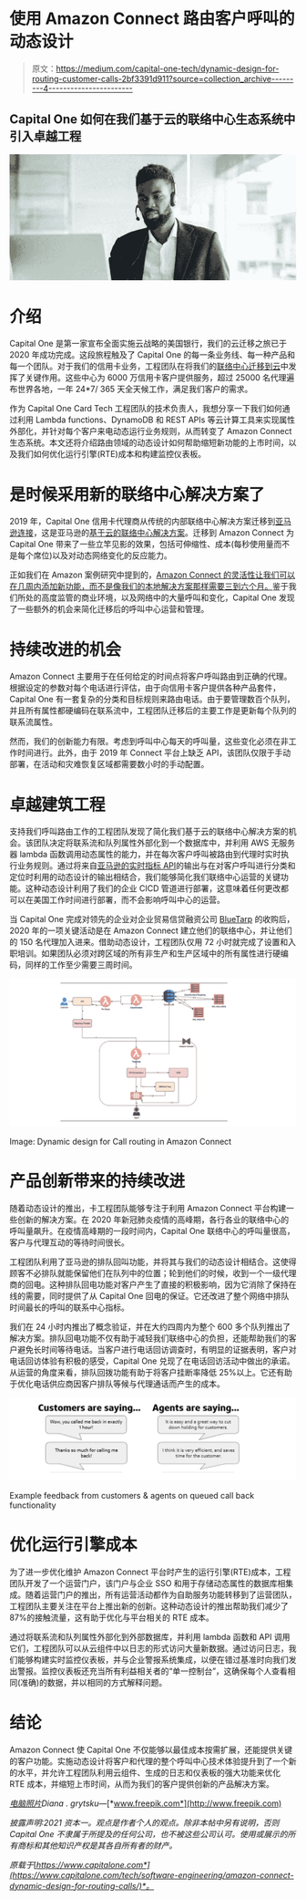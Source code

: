 # 使用 Amazon Connect 路由客户呼叫的动态设计

> 原文：<https://medium.com/capital-one-tech/dynamic-design-for-routing-customer-calls-2bf3391d911?source=collection_archive---------4----------------------->

## Capital One 如何在我们基于云的联络中心生态系统中引入卓越工程

![](img/127907f77ea525bd479c5c0ab8127d34.png)

# 介绍

Capital One 是第一家宣布全面实施云战略的美国银行，我们的云迁移之旅已于 2020 年成功完成。这段旅程触及了 Capital One 的每一条业务线、每一种产品和每一个团队。对于我们的信用卡业务，工程团队在将我们的[联络中心迁移到云](https://aws.amazon.com/what-is-a-contact-center/)中发挥了关键作用。这些中心为 6000 万信用卡客户提供服务，超过 25000 名代理遍布世界各地，一年 24*7/ 365 天全天候工作，满足我们客户的需求。

作为 Capital One Card Tech 工程团队的技术负责人，我想分享一下我们如何通过利用 Lambda functions、DynamoDB 和 REST APIs 等云计算工具来实现属性外部化，并针对每个客户来电动态运行业务规则，从而转变了 Amazon Connect 生态系统。本文还将介绍路由领域的动态设计如何帮助缩短新功能的上市时间，以及我们如何优化运行引擎(RTE)成本和构建监控仪表板。

# 是时候采用新的联络中心解决方案了

2019 年，Capital One 信用卡代理商从传统的内部联络中心解决方案迁移到[亚马逊连接](https://docs.aws.amazon.com/connect/latest/adminguide/what-is-amazon-connect.html)，这是亚马逊的[基于云的联络中心解决方案](https://aws.amazon.com/solutions/case-studies/capital-one-amazon-connect/)。迁移到 Amazon Connect 为 Capital One 带来了一些立竿见影的效果，包括可伸缩性、成本(每秒使用量而不是每个席位)以及对动态网络变化的反应能力。

正如我们在 Amazon 案例研究中提到的，[Amazon Connect 的灵活性让我们可以在几周内添加新功能，而不是像我们的本地解决方案那样需要三到六个月。](https://aws.amazon.com/solutions/case-studies/capital-one-amazon-connect/)鉴于我们所处的高度监管的商业环境，以及网络中的大量呼叫和变化，Capital One 发现了一些额外的机会来简化迁移后的呼叫中心运营和管理。

# 持续改进的机会

Amazon Connect 主要用于在任何给定的时间点将客户呼叫路由到正确的代理。根据设定的参数对每个电话进行评估，由于向信用卡客户提供各种产品套件，Capital One 有一套复杂的分类和目标规则来路由电话。由于要管理数百个队列，并且所有属性都硬编码在联系流中，工程团队迁移后的主要工作是更新每个队列的联系流属性。

然而，我们的创新能力有限。考虑到呼叫中心每天的呼叫量，这些变化必须在非工作时间进行。此外，由于 2019 年 Connect 平台上缺乏 API，该团队仅限于手动部署，在活动和灾难恢复区域都需要数小时的手动配置。

# 卓越建筑工程

支持我们呼叫路由工作的工程团队发现了简化我们基于云的联络中心解决方案的机会。该团队决定将联系流和队列属性外部化到一个数据库中，并利用 AWS 无服务器 lambda 函数调用动态属性的能力，并在每次客户呼叫被路由到代理时实时执行业务规则。通过将来自[亚马逊的实时指标 API](https://docs.aws.amazon.com/connect/latest/adminguide/get-queue-metrics.html)的输出与在对客户呼叫进行分类和定位时利用的动态设计的输出相结合，我们能够简化我们联络中心运营的关键功能。这种动态设计利用了我们的企业 CICD 管道进行部署，这意味着任何更改都可以在美国工作时间进行部署，而不会影响呼叫中心的运营。

当 Capital One 完成对领先的企业对企业贸易信贷融资公司 [BlueTarp](https://enterprise.bluetarp.com/capital-one-to-acquire-bluetarp/) 的收购后，2020 年的一项关键活动是在 Amazon Connect 建立他们的联络中心，并让他们的 150 名代理加入进来。借助动态设计，工程团队仅用 72 小时就完成了设置和入职培训。如果团队必须对跨区域的所有非生产和生产区域中的所有属性进行硬编码，同样的工作至少需要三周时间。

![](img/2c413b58f635719cd0114dca53f5dfdb.png)

Image: Dynamic design for Call routing in Amazon Connect

# 产品创新带来的持续改进

随着动态设计的推出，卡工程团队能够专注于利用 Amazon Connect 平台构建一些创新的解决方案。在 2020 年新冠肺炎疫情的高峰期，各行各业的联络中心的呼叫量飙升。在疫情高峰期的一段时间内，Capital One 联络中心的呼叫量很高，客户与代理互动的等待时间很长。

工程团队利用了亚马逊的排队回叫功能，并将其与我们的动态设计相结合。这使得顾客不必排队就能保留他们在队列中的位置；轮到他们的时候，收到一个一级代理商的回电。这种排队回电功能对客户产生了直接的积极影响，因为它消除了保持在线的需要，同时提供了从 Capital One 回电的保证。它还改进了整个网络中排队时间最长的呼叫的联系中心指标。

我们在 24 小时内推出了概念验证，并在大约四周内为整个 600 多个队列推出了解决方案。排队回电功能不仅有助于减轻我们联络中心的负担，还能帮助我们的客户避免长时间等待电话。当客户进行电话回访调查时，有明显的证据表明，客户对电话回访体验有积极的感受，Capital One 兑现了在电话回访活动中做出的承诺。从运营的角度来看，排队回拨功能有助于将客户挂断率降低 25%以上。它还有助于优化电话供应商因客户排队等候与代理通话而产生的成本。

![](img/b23063eed563351414034385492832a4.png)

Example feedback from customers & agents on queued call back functionality

# 优化运行引擎成本

为了进一步优化维护 Amazon Connect 平台时产生的运行引擎(RTE)成本，工程团队开发了一个运营门户，该门户与企业 SSO 和用于存储动态属性的数据库相集成。随着运营门户的推出，所有运营活动都作为自助服务功能转移到了运营团队，工程团队主要关注在平台上推出新的创新。这种动态设计的推出帮助我们减少了 87%的接触流量，这有助于优化与平台相关的 RTE 成本。

通过将联系流和队列属性外部化到外部数据库，并利用 lambda 函数和 API 调用它们，工程团队可以从云组件中以日志的形式访问大量新数据。通过访问日志，我们能够构建实时监控仪表板，并与企业警报系统集成，以便在错过基准时向我们发出警报。监控仪表板还充当所有利益相关者的“单一控制台”，这确保每个人查看相同(准确)的数据，并以相同的方式解释问题。

# 结论

Amazon Connect 使 Capital One 不仅能够以最佳成本按需扩展，还能提供关键的客户功能。实施动态设计将客户和代理的整个呼叫中心技术体验提升到了一个新的水平，并允许工程团队利用云组件、生成的日志和仪表板的强大功能来优化 RTE 成本，并缩短上市时间，从而为我们的客户提供创新的产品解决方案。

[*电脑照片*](https://www.freepik.com/photos/computer)*Diana . grytsku—*[*www.freepik.com*](http://www.freepik.com)

*披露声明:2021 资本一。观点是作者个人的观点。除非本帖中另有说明，否则 Capital One 不隶属于所提及的任何公司，也不被这些公司认可。使用或展示的所有商标和其他知识产权是其各自所有者的财产。*

*原载于*[*https://www.capitalone.com*](https://www.capitalone.com/tech/software-engineering/amazon-connect-dynamic-design-for-routing-calls/)*。*